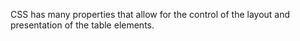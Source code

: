 CSS has many properties that allow for the control of the layout and presentation of the table elements. 
